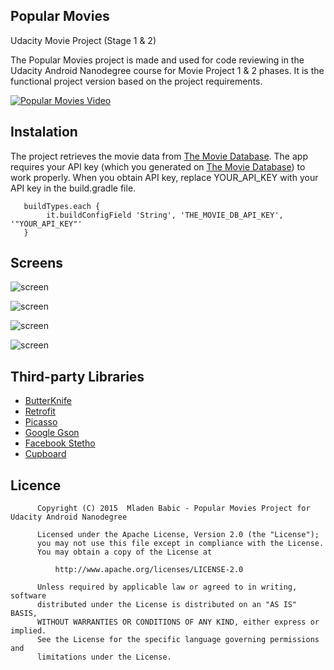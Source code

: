 ## Popular Movies
Udacity Movie Project (Stage 1 & 2)

The Popular Movies project is made and used for code reviewing in the Udacity Android Nanodegree course for Movie Project 1 & 2 phases. 
It is the functional project version based on the project requirements.

[![Popular Movies Video](https://j.gifs.com/mGQkpo.gif)](https://youtu.be/L0DmJv6pHOY)

## Instalation

The project retrieves the movie data from [The Movie Database](https://www.themoviedb.org/documentation/api). The app requires your API key (which you generated on [The Movie Database](https://www.themoviedb.org/documentation/api)) to work properly. When you obtain API key, replace YOUR_API_KEY with your API key in the build.gradle file.
      
       buildTypes.each {
            it.buildConfigField 'String', 'THE_MOVIE_DB_API_KEY', '"YOUR_API_KEY"'
       }


## Screens

![screen](../art/phone-movies.png)

![screen](../master/art/phone-details.png)

![screen](../master/art/tablet-port.png)

![screen](../master/art/tablet-land.png)

## Third-party Libraries

* [ButterKnife](https://github.com/JakeWharton/butterknife)
* [Retrofit](https://github.com/square/retrofit)
* [Picasso](https://github.com/square/picasso)
* [Google Gson](https://github.com/google/gson)
* [Facebook Stetho](https://github.com/facebook/stetho)
* [Cupboard](https://bitbucket.org/littlerobots/cupboard)


## Licence 

          Copyright (C) 2015  Mladen Babic - Popular Movies Project for Udacity Android Nanodegree
        
          Licensed under the Apache License, Version 2.0 (the "License");
          you may not use this file except in compliance with the License.
          You may obtain a copy of the License at
        
              http://www.apache.org/licenses/LICENSE-2.0
        
          Unless required by applicable law or agreed to in writing, software
          distributed under the License is distributed on an "AS IS" BASIS,
          WITHOUT WARRANTIES OR CONDITIONS OF ANY KIND, either express or implied.
          See the License for the specific language governing permissions and
          limitations under the License.